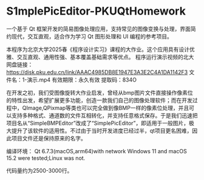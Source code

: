 # S1mplePicEditor-PKUQtHomework
一个基于 Qt 框架开发的简易图像处理应用，支持常见的图像变换与处理，界面简约现代，交互直观，适合作为学习 Qt 图形处理和 UI 编程的参考项目。


本程序为北京大学2025春《程序设计实习》课程的大作业。这个应用具有设计优雅、交互直观、通用性强、基本覆盖基础需求等优点。
程序运行演示视频的北大网盘链接：
https://disk.pku.edu.cn/link/AAAC4985DB8E1947E3A3E2C4A1DA1142F3
文件名：1-演示.mp4
有效期限：永久有效
提取码：834O


在开发之初，我们受图像旋转大作业启发，曾经从bmp图片文件直接操作像素位的特性出发，希望扩展更多功能，创造一款我们自己的图像处理软件；而在开发过程中，QImage,QPixmap等类也可以完全做到像BMP一样的像素位处理，并且可以支持多种格式、通道数的文件互相转化，并支持任意格式保存。于是我们迅速把项目名从“SimpleBMPEditor”改成了“SimplePicEditor”，即适用于一般图片，极大提升了该软件的适用性。不过由于当时开发进度已经过半，qt项目更名困难，因此项目文件还是保持原来的名字。

编译环境：
Qt 6.7.3(macOS,arm64)with network
Windows 11 and macOS 15.2 were tested;Linux was not.

代码量约为2500-3000行。
